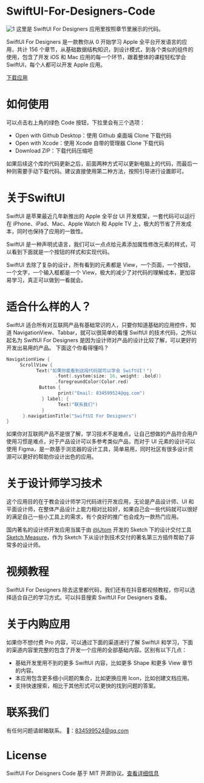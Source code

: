 # SwiftUI-For-Designers-Code
![1](https://user-images.githubusercontent.com/3838258/136664857-7ca44cfd-ebe4-494f-bfaf-5c7dd1b5116e.png)
这里是 SwiftUI For Designers 应用里按照章节里展示的代码。

SwiftUI For Designers 是一款教你从 0 开始学习 Apple 全平台开发语言的应用，共计 156 个章节，从基础数据结构知识，到设计模式，到各个类似的组件的使用，包含了开发 iOS 和 Mac 应用的每一个环节，跟着整体的课程轻松学会 SwiftUI，每个人都可以开发 Apple 应用。

[下载应用](超链接地址 "https://apps.apple.com/sc/app/swiftui-for-designers-%E8%AE%BE%E8%AE%A1%E5%B8%88%E7%9A%84%E7%BC%96%E7%A8%8B%E8%AF%AD%E8%A8%80/id1578873606")

# 如何使用
可以点击右上角的绿色 Code 按钮，下拉里会有三个选项：
- Open with Github Desktop：使用 Github 桌面端 Clone 下载代码
- Open with Xcode：使用 Xcode 自带的管理器 Clone 下载代码
- Download ZIP：下载代码压缩吧

如果后续这个库的代码更新之后，前面两种方式可以更新电脑上的代码，而最后一种则需要手动下载代码。建议直接使用第二种方法，按照引导进行设置即可。

# 关于SwiftUI
SwiftUI 是苹果最近几年新推出的 Apple 全平台 UI 开发框架，一套代码可以运行在 iPhone、iPad、Mac、Apple Watch 和 Apple TV 上，极大的节省了开发成本，同时也保持了应用的一致性。

SwiftUI 是一种声明式语言，我们可以一点点给元素添加属性修改元素的样式，可以看到下面就是一个按钮的样式和实现代码。

SwiftUI 去除了复杂的设计，所有看到的元素都是 View，一个页面，一个按钮，一个文字，一个输入框都是一个 View，极大的减少了对代码的理解成本，更加容易学习，真正可以做到一看就会。

# 适合什么样的人？
SwiftUI 适合所有对互联网产品有基础常识的人，只要你知道基础的应用控件，知道 NavigationView、Tabbar，就可以很简单的看懂 SwiftUI 的技术代码，之所以起名为 SwiftUI For Designers 是因为设计师对产品的设计比较了解，可以更好的开发出易用的产品。
下面这个你看得懂吗？
```swift
NavigationView {
     ScrollView {
           Text("如果你能看到这段代码就可以学会 SwiftUI！")
                  .font(.system(size: 16, weight: .bold))
                  .foregroundColor(Color.red)
            Button {
                   print("Email: 834599524@qq.com")
             } label: {
                   Text("联系我们")
             }
      }.navigationTitle("SwiftUI For Designers")
}
```
如果你对互联网产品不是很了解，学习技术不是难点，让自己想做的产品符合用户使用习惯是难点，对于产品设计可以多参考类似产品，而对于 UI 元素的设计可以使用 Figma，是一款基于浏览器的设计工具，简单易用，同时社区有很多设计资源可以更好的帮助你设计出色的应用。


# 关于设计师学习技术
这个应用目的在于教会设计师学习代码进行开发应用，无论是产品设计师、UI 和平面设计师，在整体产品设计上能力相对比较好，如果自己会一些代码就可以很好的满足自己一些小工具上的需求，有个良好的推广也会成为一款热门应用。

国内著名的设计师开发应用当属于由 [@Utom](https://twitter.com/utom) 开发的 Sketch 下的设计交付工具 [Sketch Measure](https://github.com/utom/sketch-measure)，作为 Sketch 下从设计到技术交付的著名第三方插件帮助了非常多的设计师。

# 视频教程
SwiftUI For Designers 除去这里都代码，我们还有在抖音都视频教程，你可以选择适合自己的学习方式。可以抖音搜索 SwiftUI For Designers 查看。

# 关于内购应用
如果你不想付费 Pro 内容，可以通过下面的渠道进行了解 SwiftUI 和学习，下面的渠道内容里完整的包含了开发一个应用的全部基础内容。区别有以下几点：
- 基础开发里用不到的更多 SwiftUI 内容，比如更多 Shape 和更多 View 章节的内容。
- 本应用包含更多细小问题的集合，比如更换应用 Icon，比如创建文档应用。
- 支持快速搜索，相比于其他形式可以更快的找到问题的答案。

# 联系我们
有任何问题请邮箱联系。
📮：834599524@qq.com

# License
SwiftUI For Deisgners Code 基于 MIT 开源协议。[查看详细信息](https://github.com/xiaoxidong/SwiftUI-For-Designers-Code/blob/main/LICENSE)
